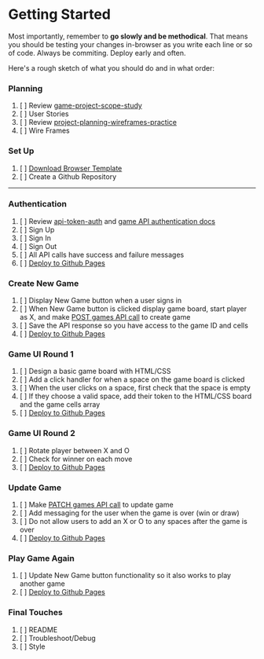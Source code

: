 # Getting Started

Most importantly, remember to **go slowly and be methodical**. That means you
should be testing your changes in-browser as you write each line or so of code.
Always be commiting. Deploy early and often.

Here's a rough sketch of what you should do and in what order:

### Planning

1.  [ ] Review [game-project-scope-study](https://git.generalassemb.ly/ga-wdi-boston/game-project-scope-study)
1.  [ ] User Stories
1.  [ ] Review [project-planning-wireframes-practice](https://git.generalassemb.ly/ga-wdi-boston/project-planning-wireframes-practice)
1.  [ ] Wire Frames

### Set Up

1.  [ ] [Download Browser Template](https://git.generalassemb.ly/ga-wdi-boston/browser-template)
1.  [ ] Create a Github Repository
----

### Authentication

1. [ ] Review [api-token-auth](https://git.generalassemb.ly/ga-wdi-boston/jquery-ajax-token-auth) and [game API authentication docs](https://git.generalassemb.ly/ga-wdi-boston/game-project-api/blob/master/docs/user.md)
1. [ ] Sign Up
1. [ ] Sign In
1. [ ] Sign Out
1. [ ] All API calls have success and failure messages
1.  [ ] [Deploy to Github Pages](https://git.generalassemb.ly/ga-wdi-boston/gh-pages-deployment-guide)

### Create New Game

1. [ ] Display New Game button when a user signs in
1. [ ] When New Game button is clicked display game board, start player as X, and make [POST games API call](https://git.generalassemb.ly/ga-wdi-boston/game-project-api/blob/master/docs/game.md#create-post-games) to create game
1. [ ] Save the API response so you have access to the game ID and cells
1.  [ ] [Deploy to Github Pages](https://git.generalassemb.ly/ga-wdi-boston/gh-pages-deployment-guide)

### Game UI Round 1

1. [ ] Design a basic game board with HTML/CSS
1. [ ] Add a click handler for when a space on the game board is clicked
1. [ ] When the user clicks on a space, first check that the space is empty
1. [ ] If they choose a valid space, add their token to the HTML/CSS board and the game cells array
1.  [ ] [Deploy to Github Pages](https://git.generalassemb.ly/ga-wdi-boston/gh-pages-deployment-guide)

### Game UI Round 2

1. [ ] Rotate player between X and O
1. [ ] Check for winner on each move
1.  [ ] [Deploy to Github Pages](https://git.generalassemb.ly/ga-wdi-boston/gh-pages-deployment-guide)

### Update Game

1. [ ] Make [PATCH games API call](https://git.generalassemb.ly/ga-wdi-boston/game-project-api/blob/master/docs/game.md#update-patch-gamesid) to update game
1. [ ] Add messaging for the user when the game is over (win or draw)
1. [ ] Do not allow users to add an X or O to any spaces after the game is over
1.  [ ] [Deploy to Github Pages](https://git.generalassemb.ly/ga-wdi-boston/gh-pages-deployment-guide)

### Play Game Again

1. [ ] Update New Game button functionality so it also works to play another game
1.  [ ] [Deploy to Github Pages](https://git.generalassemb.ly/ga-wdi-boston/gh-pages-deployment-guide)

### Final Touches

1. [ ] README
1. [ ] Troubleshoot/Debug
1. [ ] Style
